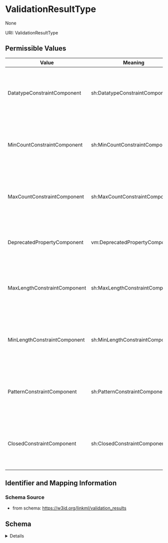 # ValidationResultType

None

URI: ValidationResultType

## Permissible Values

| Value | Meaning | Description | Info |
| --- | --- | --- | --- |
| DatatypeConstraintComponent | sh:DatatypeConstraintComponent | constraint in which the range is a type, and the slot value must conform to t... | |
| MinCountConstraintComponent | sh:MinCountConstraintComponent | cardinality constraint where the slot value must be greater or equal to a spe... | |
| MaxCountConstraintComponent | sh:MaxCountConstraintComponent | cardinality constraint where the slot value must be less than or equal to a s... | |
| DeprecatedPropertyComponent | vm:DeprecatedPropertyComponent | constraint where the instance slot should not be deprecated | |
| MaxLengthConstraintComponent | sh:MaxLengthConstraintComponent | constraint where the slot value must have a length equal to or less than a sp... | |
| MinLengthConstraintComponent | sh:MinLengthConstraintComponent | constraint where the slot value must have a length equal to or less than a sp... | |
| PatternConstraintComponent | sh:PatternConstraintComponent | constraint where the slot value must match a given regular expression pattern | |
| ClosedConstraintComponent | sh:ClosedConstraintComponent | constraint where the slot value must be allowable for the type of an instance | |



## Identifier and Mapping Information







### Schema Source


* from schema: https://w3id.org/linkml/validation_results




## Schema

<details>
```yaml
name: ValidationResultType
from_schema: https://w3id.org/linkml/validation_results
rank: 1000
permissible_values:
  DatatypeConstraintComponent:
    text: DatatypeConstraintComponent
    description: constraint in which the range is a type, and the slot value must
      conform to the type
    meaning: sh:DatatypeConstraintComponent
    annotations:
      element:
        tag: element
        value: linkml:range
  MinCountConstraintComponent:
    text: MinCountConstraintComponent
    description: cardinality constraint where the slot value must be greater or equal
      to a specified minimum
    meaning: sh:MinCountConstraintComponent
    annotations:
      element:
        tag: element
        value: linkml:minimum_value
  MaxCountConstraintComponent:
    text: MaxCountConstraintComponent
    description: cardinality constraint where the slot value must be less than or
      equal to a specified maximum
    meaning: sh:MaxCountConstraintComponent
    annotations:
      element:
        tag: element
        value: linkml:maximum_value
  DeprecatedPropertyComponent:
    text: DeprecatedPropertyComponent
    description: constraint where the instance slot should not be deprecated
    meaning: vm:DeprecatedPropertyComponent
    annotations:
      element:
        tag: element
        value: linkml:deprecated
  MaxLengthConstraintComponent:
    text: MaxLengthConstraintComponent
    description: constraint where the slot value must have a length equal to or less
      than a specified maximum
    meaning: sh:MaxLengthConstraintComponent
  MinLengthConstraintComponent:
    text: MinLengthConstraintComponent
    description: constraint where the slot value must have a length equal to or less
      than a specified maximum
    meaning: sh:MinLengthConstraintComponent
  PatternConstraintComponent:
    text: PatternConstraintComponent
    description: constraint where the slot value must match a given regular expression
      pattern
    meaning: sh:PatternConstraintComponent
    annotations:
      element:
        tag: element
        value: linkml:pattern
  ClosedConstraintComponent:
    text: ClosedConstraintComponent
    description: constraint where the slot value must be allowable for the type of
      an instance
    meaning: sh:ClosedConstraintComponent
    annotations:
      element:
        tag: element
        value: linkml:attributes

```
</details>
